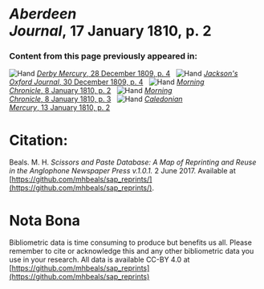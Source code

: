 # *Aberdeen Journal*, 17 January 1810, p. 2  
  
### Content from this page previously appeared in:  
![Hand](http://scissorsandpaste.net/wp-content/uploads/2017/06/smallhandpointer.png) [*Derby Mercury*, 28 December 1809, p. 4](https://mhbeals.github.io/sap_html/Derby-Mercury/Derby-Mercury-28-December-1809-p-4)  
![Hand](http://scissorsandpaste.net/wp-content/uploads/2017/06/smallhandpointer.png) [*Jackson's Oxford Journal*, 30 December 1809, p. 4](https://mhbeals.github.io/sap_html/Jackson's-Oxford-Journal/Jackson's-Oxford-Journal-30-December-1809-p-4)  
![Hand](http://scissorsandpaste.net/wp-content/uploads/2017/06/smallhandpointer.png) [*Morning Chronicle*, 8 January 1810, p. 2](https://mhbeals.github.io/sap_html/Morning-Chronicle/Morning-Chronicle-8-January-1810-p-2)  
![Hand](http://scissorsandpaste.net/wp-content/uploads/2017/06/smallhandpointer.png) [*Morning Chronicle*, 8 January 1810, p. 3](https://mhbeals.github.io/sap_html/Morning-Chronicle/Morning-Chronicle-8-January-1810-p-3)  
![Hand](http://scissorsandpaste.net/wp-content/uploads/2017/06/smallhandpointer.png) [*Caledonian Mercury*, 13 January 1810, p. 2](https://mhbeals.github.io/sap_html/Caledonian-Mercury/Caledonian-Mercury-13-January-1810-p-2)  


# Citation: 

Beals. M. H. *Scissors and Paste Database: A Map of Reprinting and Reuse in the Anglophone Newspaper Press v.1.0.1.* 2 June 2017. Available at [https://github.com/mhbeals/sap_reprints/](https://github.com/mhbeals/sap_reprints/). 

# Nota Bona

Bibliometric data is time consuming to produce but benefits us all. Please remember to cite or acknowledge this and any other bibliometric data you use in your research. All data is available CC-BY 4.0 at [https://github.com/mhbeals/sap_reprints](https://github.com/mhbeals/sap_reprints)